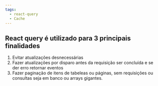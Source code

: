 ```yaml
---
tags:
  - react-query
  - Cache
---
```



## React query é utilizado para 3 principais finalidades

1.  Evitar atualizações desnecessárias 
2.  Fazer atualizações por disparo antes da requisição ser concluída e se der erro retornar eventos 
3. Fazer paginação de itens de tabeleas ou páginas, sem requisições ou consultas seja em banco ou arrays gigantes.




